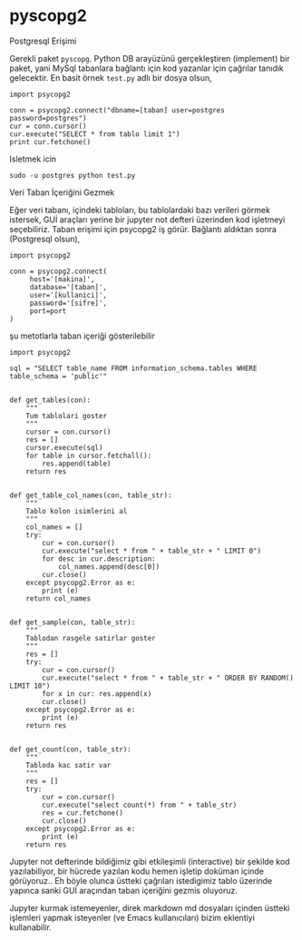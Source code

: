 # pyscopg2

Postgresql Erişimi

Gerekli paket `pyscopg`. Python DB arayüzünü gerçekleştiren (implement)
bir paket, yani MySql tabanlara bağlantı için kod yazanlar için
çağrılar tanıdık gelecektir. En basit örnek `test.py` adlı bir dosya
olsun,

```
import psycopg2

conn = psycopg2.connect("dbname=[taban] user=postgres password=postgres")
cur = conn.cursor()
cur.execute("SELECT * from tablo limit 1")
print cur.fetchone()
```

Isletmek icin

```
sudo -u postgres python test.py
```

Veri Taban İçeriğini Gezmek

Eğer veri tabanı, içindeki tabloları, bu tablolardaki bazı verileri
görmek istersek, GUİ araçları yerine bir jupyter not defteri üzerinden
kod işletmeyi seçebiliriz. Taban erişimi için psycopg2 iş
görür. Bağlantı aldıktan sonra (Postgresql olsun),

```
import psycopg2

conn = psycopg2.connect(
     host='[makina]',
     database='[taban]',
     user='[kullanici]',
     password='[sifre]',
     port=port
)
```

şu metotlarla taban içeriği gösterilebilir

```
import psycopg2

sql = "SELECT table_name FROM information_schema.tables WHERE table_schema = 'public'"


def get_tables(con):
    """
    Tum tablolari goster
    """    
    cursor = con.cursor()
    res = []
    cursor.execute(sql)
    for table in cursor.fetchall():
        res.append(table)
    return res


def get_table_col_names(con, table_str):
    """
    Tablo kolon isimlerini al
    """
    col_names = []
    try:
        cur = con.cursor()
        cur.execute("select * from " + table_str + " LIMIT 0")
        for desc in cur.description:
            col_names.append(desc[0])        
        cur.close()
    except psycopg2.Error as e:
        print (e)
    return col_names


def get_sample(con, table_str):
    """
    Tablodan rasgele satirlar goster
    """
    res = []
    try:        
        cur = con.cursor()
        cur.execute("select * from " + table_str + " ORDER BY RANDOM() LIMIT 10")
        for x in cur: res.append(x)
        cur.close()
    except psycopg2.Error as e:
        print (e)
    return res


def get_count(con, table_str):
    """
    Tabloda kac satir var
    """
    res = []
    try:        
        cur = con.cursor()
        cur.execute("select count(*) from " + table_str)
        res = cur.fetchone()
        cur.close()
    except psycopg2.Error as e:
        print (e)
    return res
```

Jupyter not defterinde bildiğimiz gibi etkileşimli (interactive) bir
şekilde kod yazılabiliyor, bir hücrede yazılan kodu hemen işletip
doküman içinde görüyoruz.. Eh böyle olunca üstteki çağrıları
istedigimiz tablo üzerinde yapınca sanki GUİ araçından taban içeriğini
gezmis oluyoruz.

Jupyter kurmak istemeyenler, direk markdown md dosyaları içinden
üstteki işlemleri yapmak isteyenler (ve Emacs kullanıcıları) bizim
eklentiyi kullanabilir.



